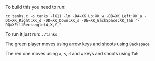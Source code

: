 To build this you need to run:

`cc tanks.c -o tanks -lX11 -lm -DA=XK_Up:XK_w -DB=XK_Left:XK_a -DC=XK_Right:XK_d -DD=XK_Down:XK_s -DE=XK_BackSpace:XK_Tab "-DQ=XFillRectangle(W,X,Y,"`

To run it just run: `./tanks`

The green player moves using arrow keys and shoots using `Backspace`

The red one moves using `a`, `s`, `d` and `w` keys and shoots using `Tab`